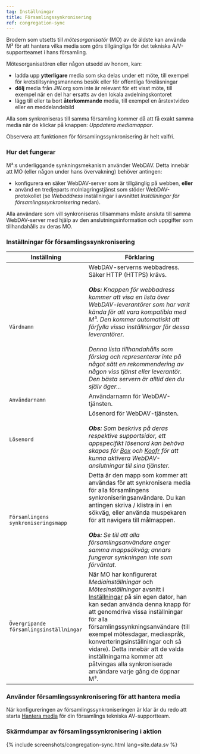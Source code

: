 ```yaml
---
tag: Inställningar
title: Församlingssynkronisering
ref: congregation-sync
---
```


Brodern som utsetts till *mötesorganisatör* (MO) av de äldste kan använda M³ för att hantera vilka media som görs tillgängliga för det tekniska A/V-supportteamet i hans församling.

Mötesorganisatören eller någon utsedd av honom, kan:

- ladda upp **ytterligare** media som ska delas under ett möte, till exempel för kretstillsyningsmannens besök eller för offentliga föreläsningar
- **dölj** media från JW.org som inte är relevant för ett visst möte, till exempel när en del har ersatts av den lokala avdelningskontoret
- lägg till eller ta bort **återkommande** media, till exempel en årstextvideo eller en meddelandebild

Alla som synkroniseras till samma församling kommer då att få exakt samma media när de klickar på knappen: *Uppdatera mediamappar*.

Observera att funktionen för församlingssynkronisering är helt valfri.

### Hur det fungerar

M³:s underliggande synkningsmekanism använder WebDAV. Detta innebär att MO (eller någon under hans övervakning) behöver antingen:

- konfigurera en säker WebDAV-server som är tillgänglig på webben, **eller**
- använd en tredjeparts molnlagringstjänst som stöder WebDAV-protokollet (se *Webaddress* inställningar i avsnittet *Inställningar för församlingssynkronisering* nedan).

Alla användare som vill synkroniseras tillsammans måste ansluta till samma WebDAV-server med hjälp av den anslutningsinformation och uppgifter som tillhandahålls av deras MO.

### Inställningar för församlingssynkronisering

| Inställning                             | Förklaring                                                                                                                                                                                                                                                                                                                                                                                                                                                                                                    |
| --------------------------------------- | ------------------------------------------------------------------------------------------------------------------------------------------------------------------------------------------------------------------------------------------------------------------------------------------------------------------------------------------------------------------------------------------------------------------------------------------------------------------------------------------------------------- |
| `Värdnamn`                              | WebDAV-serverns webbadress. Säker HTTP (HTTPS) krävs. <br><br> ***Obs:** Knappen för webbadress kommer att visa en lista över WebDAV-leverantörer som har varit kända för att vara kompatibla med M³. Den kommer automatiskt att förfylla vissa inställningar för dessa leverantörer. <br><br> Denna lista tillhandahålls som förslag och representerar inte på något sätt en rekommendering av någon viss tjänst eller leverantör. Den bästa servern är alltid den du själv äger...* |
| `Användarnamn`                          | Användarnamn för WebDAV-tjänsten.                                                                                                                                                                                                                                                                                                                                                                                                                                                                             |
| `Lösenord`                              | Lösenord för WebDAV-tjänsten. <br><br> ***Obs:** Som beskrivs på deras respektive supportsidor, ett appspecifikt lösenord kan behöva skapas för [Box](https://support.box.com/hc/en-us/articles/360043696414-WebDAV-with-Box) och [Koofr](https://koofr.eu/help/koofr_with_webdav/how-do-i-connect-a-service-to-koofr-through-webdav/) för att kunna aktivera WebDAV-anslutningar till sina tjänster.*                                                                                            |
| `Församlingens synkroniseringsmapp`     | Detta är den mapp som kommer att användas för att synkronisera media för alla församlingens synkroniseringsanvändare. Du kan antingen skriva / klistra in i en sökväg, eller använda muspekaren för att navigera till målmappen. <br><br> ***Obs:** Se till att alla församlingsanvändare anger samma mappsökväg; annars fungerar synkningen inte som förväntat.*                                                                                                                                 |
| `Övergripande församlingsinställningar` | När MO har konfigurerat *Mediainställningar* och *Mötesinställningar* avsnitt i [Inställningar]({{page.lang}}/#configuration) på sin egen dator, han kan sedan använda denna knapp för att genomdriva vissa inställningar för alla församlingssynkningsanvändare (till exempel mötesdagar, mediaspråk, konverteringsinställningar och så vidare). Detta innebär att de valda inställningarna kommer att påtvingas alla synkroniserade användare varje gång de öppnar M³.                                      |

### Använder församlingssynkronisering för att hantera media

När konfigureringen av församlingssynkroniseringen är klar är du redo att starta [Hantera media]({{page.lang}}/#manage-media) för din församlings tekniska AV-supportteam.

### Skärmdumpar av församlingssynkronisering i aktion

{% include screenshots/congregation-sync.html lang=site.data.sv %}
